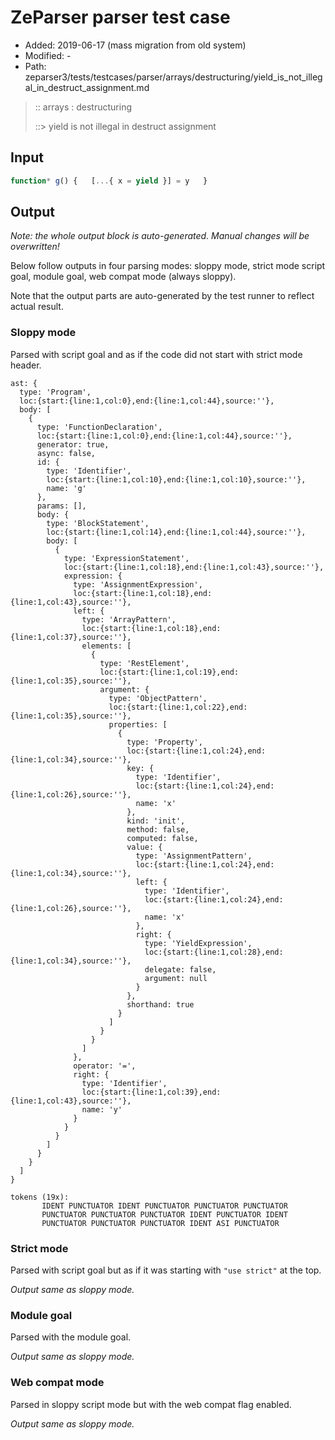 # ZeParser parser test case

- Added: 2019-06-17 (mass migration from old system)
- Modified: -
- Path: zeparser3/tests/testcases/parser/arrays/destructuring/yield_is_not_illegal_in_destruct_assignment.md

> :: arrays : destructuring
>
> ::> yield is not illegal in destruct assignment

## Input

`````js
function* g() {   [...{ x = yield }] = y   }
`````

## Output

_Note: the whole output block is auto-generated. Manual changes will be overwritten!_

Below follow outputs in four parsing modes: sloppy mode, strict mode script goal, module goal, web compat mode (always sloppy).

Note that the output parts are auto-generated by the test runner to reflect actual result.

### Sloppy mode

Parsed with script goal and as if the code did not start with strict mode header.

`````
ast: {
  type: 'Program',
  loc:{start:{line:1,col:0},end:{line:1,col:44},source:''},
  body: [
    {
      type: 'FunctionDeclaration',
      loc:{start:{line:1,col:0},end:{line:1,col:44},source:''},
      generator: true,
      async: false,
      id: {
        type: 'Identifier',
        loc:{start:{line:1,col:10},end:{line:1,col:10},source:''},
        name: 'g'
      },
      params: [],
      body: {
        type: 'BlockStatement',
        loc:{start:{line:1,col:14},end:{line:1,col:44},source:''},
        body: [
          {
            type: 'ExpressionStatement',
            loc:{start:{line:1,col:18},end:{line:1,col:43},source:''},
            expression: {
              type: 'AssignmentExpression',
              loc:{start:{line:1,col:18},end:{line:1,col:43},source:''},
              left: {
                type: 'ArrayPattern',
                loc:{start:{line:1,col:18},end:{line:1,col:37},source:''},
                elements: [
                  {
                    type: 'RestElement',
                    loc:{start:{line:1,col:19},end:{line:1,col:35},source:''},
                    argument: {
                      type: 'ObjectPattern',
                      loc:{start:{line:1,col:22},end:{line:1,col:35},source:''},
                      properties: [
                        {
                          type: 'Property',
                          loc:{start:{line:1,col:24},end:{line:1,col:34},source:''},
                          key: {
                            type: 'Identifier',
                            loc:{start:{line:1,col:24},end:{line:1,col:26},source:''},
                            name: 'x'
                          },
                          kind: 'init',
                          method: false,
                          computed: false,
                          value: {
                            type: 'AssignmentPattern',
                            loc:{start:{line:1,col:24},end:{line:1,col:34},source:''},
                            left: {
                              type: 'Identifier',
                              loc:{start:{line:1,col:24},end:{line:1,col:26},source:''},
                              name: 'x'
                            },
                            right: {
                              type: 'YieldExpression',
                              loc:{start:{line:1,col:28},end:{line:1,col:34},source:''},
                              delegate: false,
                              argument: null
                            }
                          },
                          shorthand: true
                        }
                      ]
                    }
                  }
                ]
              },
              operator: '=',
              right: {
                type: 'Identifier',
                loc:{start:{line:1,col:39},end:{line:1,col:43},source:''},
                name: 'y'
              }
            }
          }
        ]
      }
    }
  ]
}

tokens (19x):
       IDENT PUNCTUATOR IDENT PUNCTUATOR PUNCTUATOR PUNCTUATOR
       PUNCTUATOR PUNCTUATOR PUNCTUATOR IDENT PUNCTUATOR IDENT
       PUNCTUATOR PUNCTUATOR PUNCTUATOR IDENT ASI PUNCTUATOR
`````

### Strict mode

Parsed with script goal but as if it was starting with `"use strict"` at the top.

_Output same as sloppy mode._

### Module goal

Parsed with the module goal.

_Output same as sloppy mode._

### Web compat mode

Parsed in sloppy script mode but with the web compat flag enabled.

_Output same as sloppy mode._
